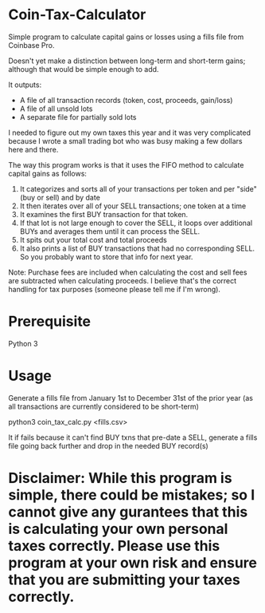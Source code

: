 # Coin-Tax-Calculator
Simple program to calculate capital gains or losses using a fills file from Coinbase Pro.

Doesn't yet make a distinction between long-term and short-term gains; although that would be simple enough to add.

It outputs:
* A file of all transaction records (token, cost, proceeds, gain/loss)
* A file of all unsold lots
* A separate file for partially sold lots

I needed to figure out my own taxes this year and it was very complicated because I wrote a small trading bot who was busy making a few dollars here and there.

The way this program works is that it uses the FIFO method to calculate capital gains as follows:

1) It categorizes and sorts all of your transactions per token and per "side" (buy or sell) and by date
2) It then iterates over all of your SELL transactions; one token at a time
3) It examines the first BUY transaction for that token.
4) If that lot is not large enough to cover the SELL, it loops over additional BUYs and averages them until it can process the SELL.
5) It spits out your total cost and total proceeds
6) It also prints a list of BUY transactions that had no corresponding SELL. So you probably want to store that info for next year.

Note: Purchase fees are included when calculating the cost and sell fees are subtracted when calculating proceeds. I believe that's the correct handling for tax purposes (someone please tell me if I'm wrong).

# Prerequisite
Python 3

# Usage
Generate a fills file from January 1st to December 31st of the prior year (as all transactions are currently considered to be short-term)

python3 coin_tax_calc.py <fills.csv>

It if fails because it can't find BUY txns that pre-date a SELL, generate a fills file going back further and drop in the needed BUY record(s)

# Disclaimer: While this program is simple, there could be mistakes; so I cannot give any gurantees that this is calculating your own personal taxes correctly. Please use this program at your own risk and ensure that you are submitting your taxes correctly.

